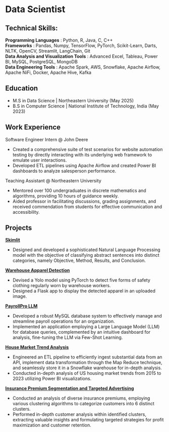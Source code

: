 # Data Scientist

## Technical Skills: 
**Programming Languages** : Python, R, Java, C, C++ <br />
**Frameworks** : Pandas, Numpy, TensorFlow, PyTorch, Scikit-Learn, Darts, NLTK, OpenCV, Streamlit, LangChain, Git <br />
**Data Analysis and Visualization Tools** : Advanced Excel, Tableau, Power BI, MySQL, PostgreSQL, MongoDB <br />
**Data Engineering Tools** : Apache Spark, AWS, Snowflake, Apache Airflow, Apache NiFi, Docker, Apache Hive, Kafka <br />
    

## Education
- M.S in Data Science | Northeastern University (May 2025)
- B.S in Computer Science | National Institute of Technology, India (May 2023)

## Work Experience
Software Engineer Intern @ John Deere
- Created a comprehensive suite of test scenarios for website automation testing by directly interacting with its underlying web framework to emulate user interactions.
- Developed ETL pipelines using Apache Airflow and created Power BI dashboards to analyze salesperson performance.

Teaching Assistant @ Northeastern University
- Mentored over 100 undergraduates in discrete mathematics and algorithms, providing 10 hours of guidance weekly.
- Aided professor in facilitating discussions, grading assignments, and received commendation from students for effective communication and accessibility.

## Projects
**[Skimlit](https://github.com/maliom939/Skimlit)**
- Designed and developed a sophisticated Natural Language Processing model with the objective of classifying abstract sentences into distinct categories, namely Objective, Method, Results, and Conclusion.

**[Warehouse Apparel Detection](https://github.com/maliom939/warehouse_apparel_detection)**
- Devised a Yolo model using PyTorch to detect five forms of safety clothing regularly worn by warehouse workers.
- Designed a Flask app to display the detected apparel in an uploaded image.

**[PayrollPro LLM](https://github.com/maliom939/PayrollPro-LLM)**
- Developed a robust MySQL database system to effectively manage and streamline payroll operations for an organization.
- Implemented an application employing a Large Language Model (LLM) for database queries, complemented by an intuitive dashboard for analysis, fine-tuning the LLM via Few-Shot Learning.

**[House Market Trend Analysis](https://github.com/maliom939/Real-Estate-Market-Analysis)**
- Engineered an ETL pipeline to efficiently ingest substantial data from an API, implement data transformation through the Map Reduce technique, and seamlessly store it in a Snowflake warehouse for in-depth analysis.
- Conducted in-depth analysis of US housing market trends from 2015 to 2023 utilizing Power BI visualizations.

**[Insurance Premium Segmentation and Targeted Advertising](https://github.com/maliom939/Segmentation-Strategies-and-Targeted-Advertising-for-Insurance-Premiums)**
- Conducted an analysis of diverse insurance premiums, employing various clustering algorithms to categorize customers into 6 distinct clusters.
- Performed in-depth customer analysis within identified clusters, extracting valuable insights and formulating targeted strategies for profit maximization and customer retention.
